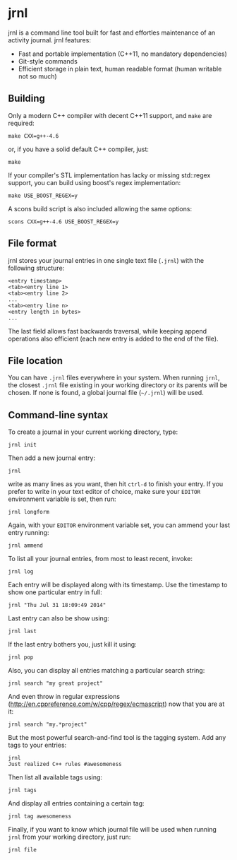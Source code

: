 # jrnl

jrnl is a command line tool built for fast and effortles maintenance of an activity journal. jrnl features:

 * Fast and portable implementation (C++11, no mandatory dependencies)
 * Git-style commands
 * Efficient storage in plain text, human readable format (human writable not so much)

## Building

Only a modern C++ compiler with decent C++11 support, and `make` are required:

    make CXX=g++-4.6

or, if you have a solid default C++ compiler, just:

    make

If your compiler's STL implementation has lacky or missing std::regex support, you can build using boost's regex implementation:

    make USE_BOOST_REGEX=y

A scons build script is also included allowing the same options:

    scons CXX=g++-4.6 USE_BOOST_REGEX=y

## File format

jrnl stores your journal entries in one single text file (`.jrnl`) with the following structure:

    <entry timestamp>
    <tab><entry line 1>
    <tab><entry line 2>
    ...
    <tab><entry line n>
    <entry length in bytes>
    ...

The last field allows fast backwards traversal, while keeping append operations also efficient (each new entry is added to the end of the file).

## File location

You can have `.jrnl` files everywhere in your system. When running `jrnl`, the closest `.jrnl` file existing in your working directory or its parents will be chosen. If none is found, a global journal file (`~/.jrnl`) will be used.

## Command-line syntax

To create a journal in your current working directory, type:

    jrnl init

Then add a new journal entry:

    jrnl

write as many lines as you want, then hit `ctrl-d` to finish your entry. If you prefer to write in your text editor of choice, make sure your `EDITOR` environment variable is set, then run:

    jrnl longform

Again, with your `EDITOR` environment variable set, you can ammend your last entry running:

    jrnl ammend

To list all your journal entries, from most to least recent, invoke:

    jrnl log

Each entry will be displayed along with its timestamp. Use the timestamp to show one particular entry in full:

    jrnl "Thu Jul 31 18:09:49 2014"

Last entry can also be show using:

    jrnl last

If the last entry bothers you, just kill it using:

    jrnl pop

Also, you can display all entries matching a particular search string:

    jrnl search "my great project"

And even throw in regular expressions (http://en.cppreference.com/w/cpp/regex/ecmascript) now that you are at it:

    jrnl search "my.*project"

But the most powerful search-and-find tool is the tagging system. Add any tags to your entries:

    jrnl
    Just realized C++ rules #awesomeness

Then list all available tags using:

    jrnl tags

And display all entries containing a certain tag:

    jrnl tag awesomeness

Finally, if you want to know which journal file will be used when running `jrnl` from your working directory, just run:

    jrnl file
